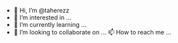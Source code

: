 - 👋 Hi, I’m @taherezz
- 👀 I’m interested in ...
- 🌱 I’m currently learning ...
- 💞️ I’m looking to collaborate on ...
 📫 How to reach me ...

<!---
taherezz/taherezz is a ✨ special ✨ repository because its `README.md` (this file) appears on your GitHub profile.
You can click the Preview link to take a look at your changes.
--->
